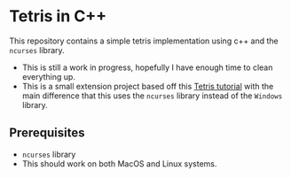 # Tetris in C++

This repository contains a simple tetris implementation using c++ and the `ncurses` library.

* This is still a work in progress, hopefully I have enough time to clean everything up.
* This is a small extension project based off this [Tetris tutorial](https://youtu.be/8OK8_tHeCIA) with the main difference that this uses the `ncurses` library instead of the `Windows` library.

## Prerequisites

* `ncurses` library
* This should work on both MacOS and Linux systems.
